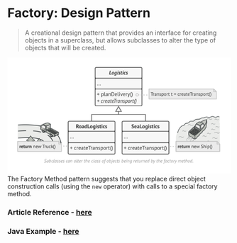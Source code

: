 # Factory: Design Pattern

> A creational design pattern that provides an interface for creating objects in a superclass, but allows subclasses to alter the type of objects that will be created.

![img.png](../../images/factory.png)
The Factory Method pattern suggests that you replace direct object construction calls (using the `new` operator) with calls to a special factory method.


### Article Reference - [here](https://refactoring.guru/design-patterns/factory-method)
### Java Example - [here](../../code/designPatterns/FactoryExample.java)





